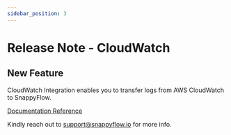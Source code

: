 ```yaml
---
sidebar_position: 3 
---
```

# Release Note - CloudWatch
## New Feature

CloudWatch Integration enables you to transfer logs from AWS CloudWatch to SnappyFlow.

[Documentation Reference](/docs/selfhosted-turbo/Integrations/cloudwatch)

Kindly reach out to [support@snappyflow.io](mailto:support@snappyflow.io) for more info.
